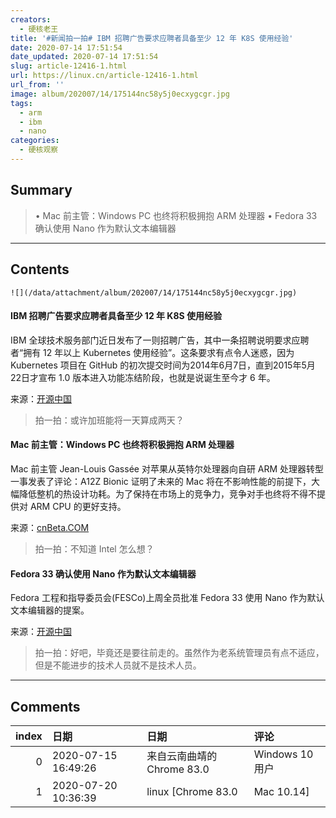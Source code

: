 ```yaml
---
creators:
  - 硬核老王
title: '#新闻拍一拍# IBM 招聘广告要求应聘者具备至少 12 年 K8S 使用经验'
date: 2020-07-14 17:51:54
date_updated: 2020-07-14 17:51:54
slug: article-12416-1.html
url: https://linux.cn/article-12416-1.html
url_from: ''
image: album/202007/14/175144nc58y5j0ecxygcgr.jpg
tags:
  - arm
  - ibm
  - nano
categories:
  - 硬核观察
---
```


## Summary

> • Mac 前主管：Windows PC 也终将积极拥抱 ARM 处理器 • Fedora 33 确认使用 Nano 作为默认文本编辑器

***

<!-- more -->

## Contents

`![](/data/attachment/album/202007/14/175144nc58y5j0ecxygcgr.jpg)`

#### IBM 招聘广告要求应聘者具备至少 12 年 K8S 使用经验

IBM 全球技术服务部门近日发布了一则招聘广告，其中一条招聘说明要求应聘者“拥有 12 年以上 Kubernetes 使用经验”。这条要求有点令人迷惑，因为 Kubernetes 项目在 GitHub 的初次提交时间为2014年6月7日，直到2015年5月22日才宣布 1.0 版本进入功能冻结阶段，也就是说诞生至今才 6 年。

来源：[开源中国](https://www.oschina.net/news/117168/ibm-kubernetes-experience-job-ad)

> 
> 拍一拍：或许加班能将一天算成两天？
> 
> 
> 

#### Mac 前主管：Windows PC 也终将积极拥抱 ARM 处理器

Mac 前主管 Jean-Louis Gassée 对苹果从英特尔处理器向自研 ARM 处理器转型一事发表了评论：A12Z Bionic 证明了未来的 Mac 将在不影响性能的前提下，大幅降低整机的热设计功耗。为了保持在市场上的竞争力，竞争对手也终将不得不提供对 ARM CPU 的更好支持。

来源：[cnBeta.COM](https://www.cnbeta.com/articles/tech/1002869.htm)

> 
> 拍一拍：不知道 Intel 怎么想？
> 
> 
> 

#### Fedora 33 确认使用 Nano 作为默认文本编辑器

Fedora 工程和指导委员会(FESCo)上周全员批准 Fedora 33 使用 Nano 作为默认文本编辑器的提案。

来源：[开源中国](https://www.oschina.net/news/117170/fedora-33-nano-is-the-default)

> 
> 拍一拍：好吧，毕竟还是要往前走的。虽然作为老系统管理员有点不适应，但是不能进步的技术人员就不是技术人员。
> 
> 
>

***

## Comments

|   index | 日期                | 日期                                       | 评论                                                                                        |
|--------:|:--------------------|:-------------------------------------------|:--------------------------------------------------------------------------------------------|
|       0 | 2020-07-15 16:49:26 | 来自云南曲靖的 Chrome 83.0|Windows 10 用户 | “拥有 12 年以上 Kubernetes 使用经验”？人家的意思是说“拥有1、2年以上 Kubernetes 使用经验”:-) |
|       1 | 2020-07-20 10:36:39 | linux [Chrome 83.0|Mac 10.14]              | 英文~~                                                                                      |
